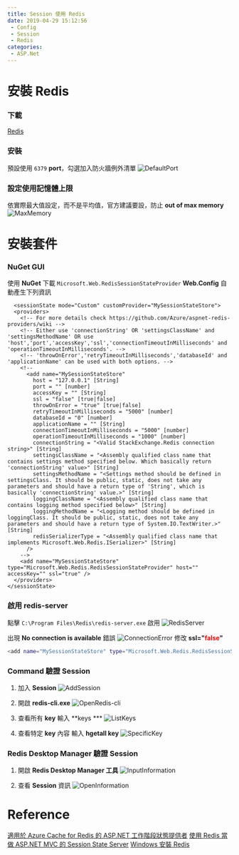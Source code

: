 ```yaml
---
title: Session 使用 Redis
date: 2019-04-29 15:12:56
 - Config
 - Session
 - Redis
categories: 
 - ASP.Net
---
```


# 安裝 Redis
### 下載
[Redis](https://github.com/MicrosoftArchive/redis/releases/download/win-3.0.504/Redis-x64-3.0.504.msi)

### 安裝
預設使用 `6379` **port**，勾選加入防火牆例外清單
![DefaultPort](1.png)

### 設定使用記憶體上限
依實際最大值設定，而不是平均值，官方建議要設，防止 **out of max memory**
![MaxMemory](2.png)

# 安裝套件
### NuGet GUI
使用 **NuGet** 下載 `Microsoft.Web.RedisSessionStateProvider`
**Web.Config** 自動產生下列資訊

      <sessionState mode="Custom" customProvider="MySessionStateStore">
      <providers>
        <!-- For more details check https://github.com/Azure/aspnet-redis-providers/wiki -->
        <!-- Either use 'connectionString' OR 'settingsClassName' and 'settingsMethodName' OR use 'host','port','accessKey','ssl','connectionTimeoutInMilliseconds' and 'operationTimeoutInMilliseconds'. -->
        <!-- 'throwOnError','retryTimeoutInMilliseconds','databaseId' and 'applicationName' can be used with both options. -->
        <!--
          <add name="MySessionStateStore" 
            host = "127.0.0.1" [String]
            port = "" [number]
            accessKey = "" [String]
            ssl = "false" [true|false]
            throwOnError = "true" [true|false]
            retryTimeoutInMilliseconds = "5000" [number]
            databaseId = "0" [number]
            applicationName = "" [String]
            connectionTimeoutInMilliseconds = "5000" [number]
            operationTimeoutInMilliseconds = "1000" [number]
            connectionString = "<Valid StackExchange.Redis connection string>" [String]
            settingsClassName = "<Assembly qualified class name that contains settings method specified below. Which basically return 'connectionString' value>" [String]
            settingsMethodName = "<Settings method should be defined in settingsClass. It should be public, static, does not take any parameters and should have a return type of 'String', which is basically 'connectionString' value.>" [String]
            loggingClassName = "<Assembly qualified class name that contains logging method specified below>" [String]
            loggingMethodName = "<Logging method should be defined in loggingClass. It should be public, static, does not take any parameters and should have a return type of System.IO.TextWriter.>" [String]
            redisSerializerType = "<Assembly qualified class name that implements Microsoft.Web.Redis.ISerializer>" [String]
          />
        -->
        <add name="MySessionStateStore" type="Microsoft.Web.Redis.RedisSessionStateProvider" host="" accessKey="" ssl="true" />
      </providers>
    </sessionState>

### 啟用 redis-server
點擊 `C:\Program Files\Redis\redis-server.exe` 啟用
![RedisServer](3.png)

出現 **No connection is available** 錯誤
![ConnectionError](4.png)
修改 **ssl="<font color="red">false</font>"**
~~~ bash
<add name="MySessionStateStore" type="Microsoft.Web.Redis.RedisSessionStateProvider" host="" accessKey="" ssl="false" />
~~~

### Command 驗證 Session
1. 加入 **Session**
![AddSession](5.png)

2. 開啟 **redis-cli.exe**
![OpenRedis-cli](6.png)

3. 查看所有 **key**
輸入 **keys ***
![ListKeys](7.png)

4. 查看特定 **key** 內容
輸入 **hgetall key**
![SpecificKey](8.png)

### Redis Desktop Manager 驗證 Session
1. 開啟 **Redis Desktop Manager 工具**
![InputInformation](9.png)

2. 查看 **Session** 資訊
![OpenInformation](10.png)

# Reference
[適用於 Azure Cache for Redis 的 ASP.NET 工作階段狀態提供者](https://docs.microsoft.com/zh-tw/azure/azure-cache-for-redis/cache-aspnet-session-state-provider)
[使用 Redis 當做 ASP.NET MVC 的 Session State Server](https://blog.yowko.com/redis-aspnet-mvc-session-state-server/)
[Windows 安裝 Redis](https://dotblogs.com.tw/zackmyself/2017/04/27/005621)